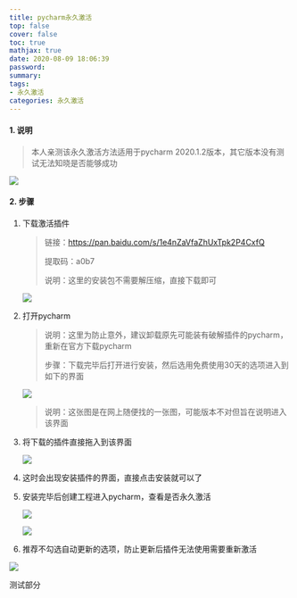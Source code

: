 ```yaml
---
title: pycharm永久激活
top: false
cover: false
toc: true
mathjax: true
date: 2020-08-09 18:06:39
password:
summary:
tags:
- 永久激活
categories: 永久激活
---
```


#### 1. 说明

> 本人亲测该永久激活方法适用于pycharm 2020.1.2版本，其它版本没有测试无法知晓是否能够成功

![](https://raw.githubusercontent.com/DedicationTechnology/picgo/master/img/61.jpg)

#### 2. 步骤

1. 下载激活插件

   > 链接：https://pan.baidu.com/s/1e4nZaVfaZhUxTpk2P4CxfQ 
   >
   > 提取码：a0b7
   >
   > 说明：这里的安装包不需要解压缩，直接下载即可

   ![](https://raw.githubusercontent.com/DedicationTechnology/picgo/master/img/62.jpg)

2. 打开pycharm

   > 说明：这里为防止意外，建议卸载原先可能装有破解插件的pycharm，重新在官方下载pycharm
   >
   > 步骤：下载完毕后打开进行安装，然后选用免费使用30天的选项进入到如下的界面

   ![](https://raw.githubusercontent.com/DedicationTechnology/picgo/master/img/63.jpg)

   > 说明：这张图是在网上随便找的一张图，可能版本不对但旨在说明进入该界面

3. 将下载的插件直接拖入到该界面

   ![](https://raw.githubusercontent.com/DedicationTechnology/picgo/master/img/68.jpg)

4. 这时会出现安装插件的界面，直接点击安装就可以了

5. 安装完毕后创建工程进入pycharm，查看是否永久激活

   ![](https://raw.githubusercontent.com/DedicationTechnology/picgo/master/img/60.jpg)

   ![](https://raw.githubusercontent.com/DedicationTechnology/picgo/master/img/65.jpg)

6. 推荐不勾选自动更新的选项，防止更新后插件无法使用需要重新激活

![](https://raw.githubusercontent.com/DedicationTechnology/picgo/master/img/67.jpg)

测试部分